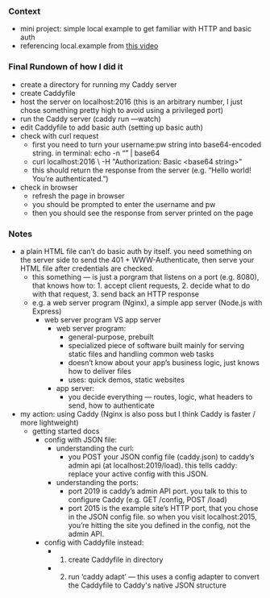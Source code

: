 ### Context
* mini project: simple local example to get familiar with HTTP and basic auth
* referencing local.example from [this video](https://www.youtube.com/watch?v=rhi1eIjSbvk&ab_channel=OktaDev)

### Final Rundown of how I did it
* create a directory for running my Caddy server
* create Caddyfile
* host the server on localhost:2016 (this is an arbitrary number, I just chose something pretty high to avoid using a privileged port)
* run the Caddy server (caddy run —watch)
* edit Caddyfile to add basic auth (setting up basic auth)
* check with curl request
    * first you need to turn your username:pw string into base64-encoded string. in terminal: echo -n “<string>” | base64
    * curl localhost:2016 \ -H "Authorization: Basic \<base64 string\>"
    * this should return the response from the server (e.g. “Hello world! You’re authenticated.”)
* check in browser
    * refresh the page in browser
    * you should be prompted to enter the username and pw
    * then you should see the response from server printed on the page

### Notes

* a plain HTML file can’t do basic auth by itself. you need something on the server side to send the 401 + WWW-Authenticate, then serve your HTML file after credentials are checked.
    * this something — is just a porgram that listens on a port (e.g. 8080), that knows how to: 1. accept client requests, 2. decide what to do with that request, 3. send back an HTTP response
    * e.g. a web server program (Nginx), a simple app server (Node.js with Express)
        * web server program VS app server
            * web server program: 
                * general-purpose, prebuilt
                * specialized piece of software built mainly for serving static files and handling common web tasks
                * doesn’t know about your app’s business logic, just knows how to deliver files
                * uses: quick demos, static websites
            * app server:  
                * you decide everything — routes, logic, what headers to send, how to authenticate
* my action: using Caddy (Nginx is also poss but I think Caddy is faster / more lightweight)
    *  getting started docs
        * config with JSON file:
            * understanding the curl:
                * you POST your JSON config file (caddy.json) to caddy’s admin api (at localhost:2019/load). this tells caddy: replace your active config with this JSON.
            * understanding the ports:
                * port 2019 is caddy’s admin API port. you talk to this to configure Caddy (e.g. GET /config, POST /load)
                * port 2015 is the example site’s HTTP port, that you chose in the JSON config file. so when you visit localhost:2015, you’re hitting the site you defined in the config, not the admin API.
        * config with Caddyfile instead:
            * 1. create Caddyfile in directory
            * 2. run ‘caddy adapt’ — this uses a config adapter to convert the Caddyfile to Caddy's native JSON structure

